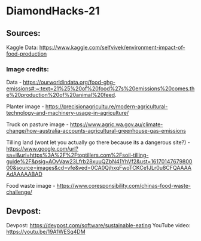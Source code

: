 # DiamondHacks-21

## Sources:

Kaggle Data: https://www.kaggle.com/selfvivek/environment-impact-of-food-production

### Image credits:
Data - https://ourworldindata.org/food-ghg-emissions#:~:text=21%25%20of%20food%27s%20emissions%20comes,the%20production%20of%20animal%20feed.

Planter image - https://precisionagricultu.re/modern-agricultural-technology-and-machinery-usage-in-agriculture/

Truck on pasture image - https://www.agric.wa.gov.au/climate-change/how-australia-accounts-agricultural-greenhouse-gas-emissions

Tilling land (wont let you actually go there because its a dangerous site?) - https://www.google.com/url?sa=i&url=https%3A%2F%2Ftoptillers.com%2Fsoil-tilling-guide%2F&psig=AOvVaw23Lfrb28xuuQZbN41YhVf2&ust=1617014767980000&source=images&cd=vfe&ved=0CA0QjhxqFwoTCKCe1JLr0u8CFQAAAAAdAAAAABAD

Food waste image - https://www.coresponsibility.com/chinas-food-waste-challenge/

## Devpost:

Devpost: https://devpost.com/software/sustainable-eating
YouTube video: https://youtu.be/19A1WESq4DM
